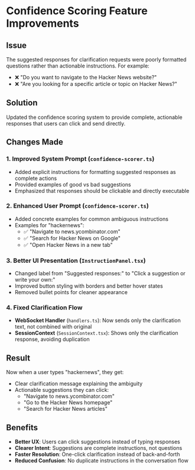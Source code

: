 # Confidence Scoring Feature Improvements

## Issue
The suggested responses for clarification requests were poorly formatted questions rather than actionable instructions. For example:
- ❌ "Do you want to navigate to the Hacker News website?"
- ❌ "Are you looking for a specific article or topic on Hacker News?"

## Solution
Updated the confidence scoring system to provide complete, actionable responses that users can click and send directly.

## Changes Made

### 1. **Improved System Prompt** (`confidence-scorer.ts`)
- Added explicit instructions for formatting suggested responses as complete actions
- Provided examples of good vs bad suggestions
- Emphasized that responses should be clickable and directly executable

### 2. **Enhanced User Prompt** (`confidence-scorer.ts`)
- Added concrete examples for common ambiguous instructions
- Examples for "hackernews":
  - ✅ "Navigate to news.ycombinator.com"
  - ✅ "Search for Hacker News on Google"
  - ✅ "Open Hacker News in a new tab"

### 3. **Better UI Presentation** (`InstructionPanel.tsx`)
- Changed label from "Suggested responses:" to "Click a suggestion or write your own:"
- Improved button styling with borders and better hover states
- Removed bullet points for cleaner appearance

### 4. **Fixed Clarification Flow** 
- **WebSocket Handler** (`handlers.ts`): Now sends only the clarification text, not combined with original
- **SessionContext** (`SessionContext.tsx`): Shows only the clarification response, avoiding duplication

## Result
Now when a user types "hackernews", they get:
- Clear clarification message explaining the ambiguity
- Actionable suggestions they can click:
  - "Navigate to news.ycombinator.com"
  - "Go to the Hacker News homepage"
  - "Search for Hacker News articles"

## Benefits
- **Better UX**: Users can click suggestions instead of typing responses
- **Clearer Intent**: Suggestions are complete instructions, not questions
- **Faster Resolution**: One-click clarification instead of back-and-forth
- **Reduced Confusion**: No duplicate instructions in the conversation flow 